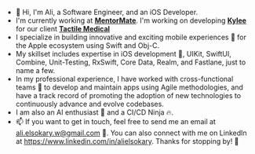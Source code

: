 - 👋 Hi, I'm Ali, a Software Engineer, and an iOS Developer. 
- I'm currently working at **[MentorMate](https://mentormate.com/)**. I'm working on developing **[Kylee](https://tactilemedical.com/kylee/)** for our client **[Tactile Medical](https://tactilemedical.com/)**
- I specialize in building innovative and exciting mobile experiences 📱 for the Apple ecosystem using Swift and Obj-C.
- My skillset includes expertise in iOS development 📲, UIKit, SwiftUI, Combine, Unit-Testing, RxSwift, Core Data, Realm, and Fastlane, just to name a few.
- In my professional experience, I have worked with cross-functional teams 🤝 to develop and maintain apps using Agile methodologies, and have a track record of promoting the adoption of new technologies to continuously advance and evolve codebases.
- I am also an AI enthusiast 🤖 and a CI/CD Ninja 🔥. 
- 📫 If you want to get in touch, feel free to send me an email at ali.elsokary.w@gmail.com 📧. You can also connect with me on LinkedIn at https://www.linkedin.com/in/alielsokary. Thanks for stopping by! 🙏
